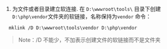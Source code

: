 1. 为文件或者目录建立软连接.
在 `D:\wwwroot\tools\` 目录下创建`D:\php\vendor`文件夹的软链接，名称保持为`vendor`
命令：
```
  mklink /D D:\wwwroot\tools\vendor D:\php\vendor
```
>Note：/D 不能少，不加表示创建文件的软链接而不是文件夹
